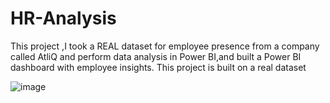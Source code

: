 # HR-Analysis
This  project ,I took a REAL dataset for employee presence from a company called AtliQ and perform data analysis in Power BI,and built a Power BI dashboard  with employee insights. This project  is built on a real dataset 


![image](https://github.com/shroukMohamedAlaa/HR-Analysis/assets/101405248/df451425-3060-4e67-884c-7e8dccf94147)
